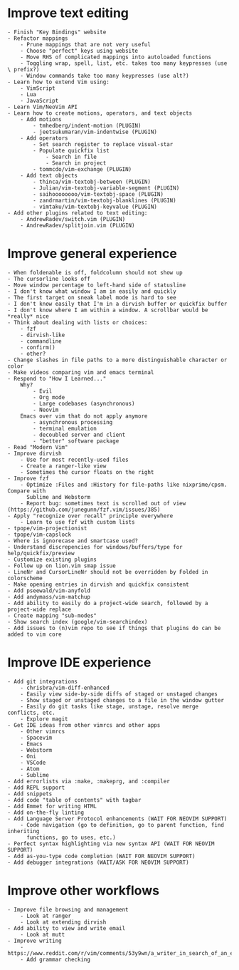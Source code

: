 Improve text editing
================================================
	- Finish "Key Bindings" website
	- Refactor mappings
		- Prune mappings that are not very useful
		- Choose "perfect" keys using website
		- Move RHS of complicated mappings into autoloaded functions
		- Toggling wrap, spell, list, etc. takes too many keypresses (use \ prefix?)
		- Window commands take too many keypresses (use alt?)
	- Learn how to extend Vim using:
		- VimScript
		- Lua
		- JavaScript
	- Learn Vim/NeoVim API
	- Learn how to create motions, operators, and text objects
		- Add motions
			- tmhedberg/indent-motion (PLUGIN)
			- jeetsukumaran/vim-indentwise (PLUGIN)
		- Add operators
			- Set search register to replace visual-star
			- Populate quickfix list
				- Search in file
				- Search in project
			- tommcdo/vim-exchange (PLUGIN)
		- Add text objects
			- thinca/vim-textobj-between (PLUGIN)
			- Julian/vim-textobj-variable-segment (PLUGIN)
			- saihoooooooo/vim-textobj-space (PLUGIN)
			- zandrmartin/vim-textobj-blanklines (PLUGIN)
			- vimtaku/vim-textobj-keyvalue (PLUGIN)
	- Add other plugins related to text editing:
		- AndrewRadev/switch.vim (PLUGIN)
		- AndrewRadev/splitjoin.vim (PLUGIN)

Improve general experience
================================================
	- When foldenable is off, foldcolumn should not show up
	- The cursorline looks off
	- Move window percentage to left-hand side of statusline
	- I don't know what window I am in easily and quickly
	- The first target on sneak label mode is hard to see
	- I don't know easily that I'm in a dirvish buffer or quickfix buffer
	- I don't know where I am within a window. A scrollbar would be *really* nice
	- Think about dealing with lists or choices:
		- fzf
		- dirvish-like
		- commandline
		- confirm()
		- other?
	- Change slashes in file paths to a more distinguishable character or color
	- Make videos comparing vim and emacs terminal
	- Respond to "How I Learned..."
		Why?
			- Evil
			- Org mode
			- Large codebases (asynchronous)
			- Neovim
		Emacs over vim that do not apply anymore
			- asynchronous processing
			- terminal emulation
			- decoubled server and client
			- "better" software package
	- Read "Modern Vim"
	- Improve dirvish
		- Use for most recently-used files
		- Create a ranger-like view
		- Sometimes the cursor floats on the right
	- Improve fzf
		- Optimize :Files and :History for file-paths like nixprime/cpsm. Compare with
		  Sublime and Webstorm
		- Report bug: sometimes text is scrolled out of view (https://github.com/junegunn/fzf.vim/issues/385)
	- Apply "recognize over recall" principle everywhere
		- Learn to use fzf with custom lists
	- tpope/vim-projectionist
	- tpope/vim-capslock
	- Where is ignorecase and smartcase used?
	- Understand discrepencies for windows/buffers/type for help/quickfix/preview
	- Customize existing plugins
	- Follow up on lion.vim smap issue
	- LineNr and CursorLineNr should not be overridden by Folded in colorscheme
	- Make opening entries in dirvish and quickfix consistent
	- Add pseewald/vim-anyfold
	- Add andymass/vim-matchup
	- Add ability to easily do a project-wide search, followed by a project-wide replace
	- Create mapping "sub-modes"
	- Show search index (google/vim-searchindex)
	- Add issues to (n)vim repo to see if things that plugins do can be added to vim core

Improve IDE experience
================================================
	- Add git integrations
		- chrisbra/vim-diff-enhanced
		- Easily view side-by-side diffs of staged or unstaged changes
		- Show staged or unstaged changes to a file in the window gutter
		- Easily do git tasks like stage, unstage, resolve merge conflicts, etc.
		- Explore magit
	- Get IDE ideas from other vimrcs and other apps
		- Other vimrcs
		- Spacevim
		- Emacs
		- Webstorm
		- Oni
		- VSCode
		- Atom
		- Sublime
	- Add errorlists via :make, :makeprg, and :compiler
	- Add REPL support
	- Add snippets
	- Add code "table of contents" with tagbar
	- Add Emmet for writing HTML
	- Add on-the-fly linting
	- Add Language Server Protocol enhancements (WAIT FOR NEOVIM SUPPORT)
		- Code navigation (go to definition, go to parent function, find inheriting
		  functions, go to uses, etc.)
	- Perfect syntax highlighting via new syntax API (WAIT FOR NEOVIM SUPPORT)
	- Add as-you-type code completion (WAIT FOR NEOVIM SUPPORT)
	- Add debugger integrations (WAIT/ASK FOR NEOVIM SUPPORT)

Improve other workflows
================================================
	- Improve file browsing and management
		- Look at ranger
		- Look at extending dirvish
	- Add ability to view and write email
		- Look at mutt
	- Improve writing
		- https://www.reddit.com/r/vim/comments/53y9wn/a_writer_in_search_of_an_editor_that_lasts_a/
		- Add grammar checking
